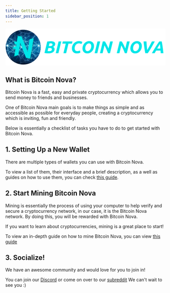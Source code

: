 ```yaml
---
title: Getting Started
sidebar_position: 1
---
```


![Bitcoin Nova Logo](../static/img/bitcoinnova_wordmark_ubuntu.svg) 

## What is Bitcoin Nova? 

Bitcoin Nova is a fast, easy and private cryptocurrency which allows you to send money to friends and businesses.

One of Bitcoin Nova main goals is to make things as simple and as accessible as possible for everyday people, creating a cryptocurrency which is inviting, fun and friendly.

Below is essentially a checklist of tasks you have to do to get started with Bitcoin Nova.

## 1. Setting Up a New Wallet

There are multiple types of wallets you can use with Bitcoin Nova.

To view a list of them, their interface and a brief description, as a well as guides on how to use them, you can check [this guide](guides/wallets/Making-a-Wallet).

## 2. Start Mining Bitcoin Nova

Mining is essentially the process of using your computer to help verify and secure a cryptocurrency network, in our case, it is the Bitcoin Nova network. By doing this, you will be rewarded with Bitcoin Nova.

If you want to learn about cryptocurrencies, mining is a great place to start!

To view an in-depth guide on how to mine Bitcoin Nova, you can view [this guide](guides/mining/Mining)

## 3. Socialize!

We have an awesome community and would love for you to join in!

You can join our [Discord](https://discord.gg/CXeKVqQ) or come on over to our [subreddit](https://www.reddit.com/r/BitcoinNova/) We can't wait to see you :)